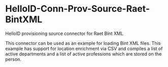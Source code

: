 # HelloID-Conn-Prov-Source-Raet-BintXML
HelloID provisioning source connector for Raet Bint XML
 
This connector can be used as an example for loading Bint XML files. This example has support for location enrichment via CSV and compiles a list of active departments and a list of active professions which are stored on the person.
 

